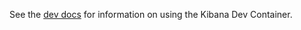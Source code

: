 See the [dev docs](https://github.com/elastic/kibana/blob/main/dev_docs/getting_started/setting_up_a_development_env.mdx#using-the-kibana-dev-container-optional) for information on using the Kibana Dev Container.